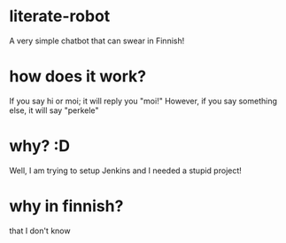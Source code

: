 # literate-robot
A very simple chatbot that can swear in Finnish!

# how does it work?
If you say hi or moi; it will reply you "moi!"
However, if you say something else, it will say "perkele"

# why? :D
Well, I am trying to setup Jenkins and I needed a stupid project!

# why in finnish?
that I don't know
